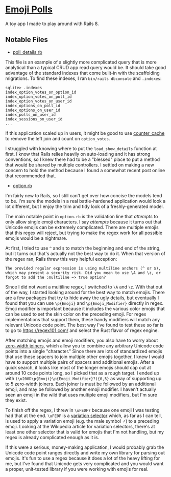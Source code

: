 # [Emoji Polls](https://emoji-polls.australorp.dev/)

A toy app I made to play around with Rails 8.

## Notable Files

- [poll_details.rb](./app/controllers/concerns/poll_details.rb)

This file is an example of a slightly more complicated query that is more analytical than a typical CRUD app read query would be.
It should take good advantage of the standard indexes that come built-in with the scaffolding migrations.
To find these indexes, I ran `bin/rails dbconsole` and `.indexes`:

```
sqlite> .indexes
index_option_votes_on_option_id
index_option_votes_on_poll_id
index_option_votes_on_user_id
index_options_on_poll_id
index_options_on_user_id
index_polls_on_user_id
index_sessions_on_user_id
...
```

If this application scaled up in users, it might be good to use [counter_cache](https://guides.rubyonrails.org/association_basics.html#counter-cache) to remove the left join and count on `option_votes`.

I struggled with knowing where to put the `load_show_details` function at first.
I know that Rails relies heavily on auto-loading and it has strong conventions, so I knew there had to be a "blessed" place to put a method that would be shared by multiple controllers.
I settled on making a new concern to hold the method because I found a somewhat recent post online that recommended that.

- [option.rb](./app/models/option.rb)

I'm fairly new to Rails, so I still can't get over how concise the models tend to be.
I'm sure the models in a real battle-hardened application would look a lot different, but I enjoy the trim and tidy look of a freshly-generated model.

The main notable point in `option.rb` is the validation line that <i>attempts</i> to only allow single emoji characters.
I say <i>attempts</i> because it turns out that Unicode emojis can be extremely complicated.
There are multiple emojis that this regex will reject, but trying to make the regex work for all possible emojis would be a nightmare.

At first, I tried to use `^` and `$` to match the beginning and end of the string, but it turns out that's actually not the best way to do it.
When that version of the regex ran, Rails threw this very helpful exception:

```
The provided regular expression is using multiline anchors (^ or $), which may present a security risk. Did you mean to use \A and \z, or forgot to add the :multiline => true option?
```

Since I did not want a multiline regex, I switched to `\A` and `\z`.
With that out of the way, I started looking around for the best way to match emojis.
There are a few packages that try to hide away the ugly details, but eventually I found that you can use `\p{Emoji}` and `\p{Emoji_Modifier}` directly in regex.
Emoji modifier is important because it includes the various color emojis that can be used to set the skin color on the preceding emoji.
For regex implementations that support them, these handy modifiers will match any relevant Unicode code point.
The best way I've found to test these so far is to go to https://regex101.com/ and select the Rust flavor of regex engine.

After matching emojis and emoji modifiers, you also have to worry about [zero-width joiners](https://en.wikipedia.org/wiki/Zero-width_joiner), which allow you to combine any arbitrary Unicode code points into a single "character."
Since there are lots of standardized emojis that use these spacers to join multiple other emojis together, I knew I would have to support multiple pairs of spacers and additional emojis.
After a quick search, it looks like most of the longer emojis should cap out at around 10 code points long, so I picked that as a rough target.
I ended up with `(\u200D\p{Emoji}\p{Emoji_Modifier}?){0,5}` as way of supporting up to 5 zero-width joiners.
Each joiner is must be followed by an additional emoji, and may be followed by another emoji modifier.
I haven't actually seen an emoji in the wild that uses multiple emoji modifiers, but I'm sure they exist.

To finish off the regex, I threw in `\uFE0F?` because one emoji I was testing had that at the end.
`\uFE0F` is a [variation selector](https://en.wikipedia.org/wiki/Variation_Selectors_(Unicode_block)) which, as far as I can tell, is used to apply a variation emoji (e.g. the male symbol ♂) to a preceding emoji.
Looking at the Wikipedia article for variation selectors, there's at least one other selector that is valid for emojis that I'm not handling, but my regex is already complicated enough as it is.

If this were a serious, money-making application, I would probably grab the Unicode code point ranges directly and write my own library for parsing out emojis.
It's fun to use a regex because it does a lot of the heavy lifting for me, but I've found that Unicode gets very complicated and you would want a proper, unit-tested library if you were working with emojis for real.

